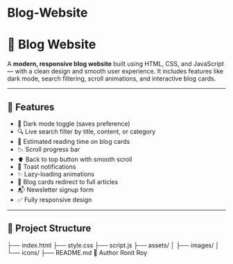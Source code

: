 # Blog-Website
# 📝 Blog Website

A **modern, responsive blog website** built using HTML, CSS, and JavaScript — with a clean design and smooth user experience. It includes features like dark mode, search filtering, scroll animations, and interactive blog cards.

---

## 🚀 Features

- 🌙 Dark mode toggle (saves preference)
- 🔍 Live search filter by title, content, or category
- 📖 Estimated reading time on blog cards
- 📉 Scroll progress bar
- ⬆️ Back to top button with smooth scroll
- 💬 Toast notifications
- ✨ Lazy-loading animations
- 🔗 Blog cards redirect to full articles
- 📬 Newsletter signup form
- ✅ Fully responsive design

---

## 📂 Project Structure

├── index.html
├── style.css
├── script.js
├── assets/
│ ├── images/
│ └── icons/
├── README.md
👤 Author
Ronit Roy
